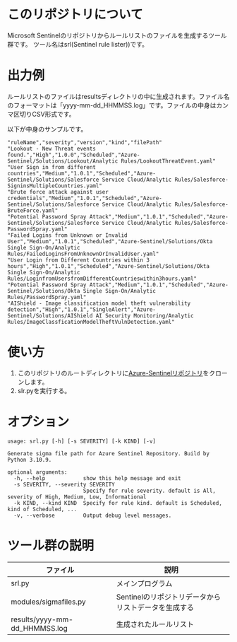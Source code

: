 
# このリポジトリについて 
Microsoft Sentinelのリポジトリからルールリストのファイルを生成するツール群です。
ツール名はsrl(Sentinel rule lister))です。

# 出力例
ルールリストのファイルはresultsディレクトリの中に生成されます。ファイル名のフォーマットは「yyyy-mm-dd_HHMMSS.log」です。ファイルの中身はカンマ区切りCSV形式です。

以下が中身のサンプルです。
```
"ruleName","severity","version","kind","filePath"
"Lookout - New Threat events found.","High","1.0.0","Scheduled","Azure-Sentinel/Solutions/Lookout/Analytic Rules/LookoutThreatEvent.yaml"
"User Sign in from different countries","Medium","1.0.1","Scheduled","Azure-Sentinel/Solutions/Salesforce Service Cloud/Analytic Rules/Salesforce-SigninsMultipleCountries.yaml"
"Brute force attack against user credentials","Medium","1.0.1","Scheduled","Azure-Sentinel/Solutions/Salesforce Service Cloud/Analytic Rules/Salesforce-BruteForce.yaml"
"Potential Password Spray Attack","Medium","1.0.1","Scheduled","Azure-Sentinel/Solutions/Salesforce Service Cloud/Analytic Rules/Salesforce-PasswordSpray.yaml"
"Failed Logins from Unknown or Invalid User","Medium","1.0.1","Scheduled","Azure-Sentinel/Solutions/Okta Single Sign-On/Analytic Rules/FailedLoginsFromUnknownOrInvalidUser.yaml"
"User Login from Different Countries within 3 hours","High","1.0.1","Scheduled","Azure-Sentinel/Solutions/Okta Single Sign-On/Analytic Rules/LoginfromUsersfromDifferentCountrieswithin3hours.yaml"
"Potential Password Spray Attack","Medium","1.0.1","Scheduled","Azure-Sentinel/Solutions/Okta Single Sign-On/Analytic Rules/PasswordSpray.yaml"
"AIShield - Image classification model theft vulnerability detection","High","1.0.1","SingleAlert","Azure-Sentinel/Solutions/AIShield AI Security Monitoring/Analytic Rules/ImageClassficationModelTheftVulnDetection.yaml"

```

# 使い方
1. このリポジトリのルートディレクトリに[Azure-Sentinelリポジトリ](https://github.com/Azure/Azure-Sentinel)をクローンします。
2. slr.pyを実行する。

# オプション
```
usage: srl.py [-h] [-s SEVERITY] [-k KIND] [-v]

Generate sigma file path for Azure Sentinel Repository. Build by Python 3.10.9.

optional arguments:
  -h, --help            show this help message and exit
  -s SEVERITY, --severity SEVERITY
                        Specify for rule severity. default is All, severity of High, Medium, Low, Informational
  -k KIND, --kind KIND  Specify for rule kind. default is Scheduled, kind of Scheduled, ...
  -v, --verbose         Output debug level messages.
```

# ツール群の説明
|ファイル|説明|
|--|--|
|srl.py|メインプログラム|
|modules/sigmafiles.py|Sentinelのリポジトリデータからリストデータを生成する|
|results/yyyy-mm-dd_HHMMSS.log|生成されたルールリスト|
